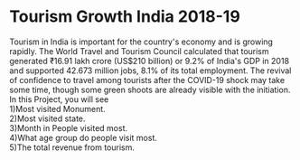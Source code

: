 # Tourism Growth India 2018-19
Tourism in India is important for the country's economy and is growing rapidly. The World Travel and Tourism Council calculated that tourism generated ₹16.91 lakh crore (US$210 billion) or 9.2% of India's GDP in 2018 and supported 42.673 million jobs, 8.1% of its total employment.
The revival of confidence to travel among tourists after the COVID-19 shock may take some time, though some green shoots are already visible with the initiation.
In this Project, you will see<br/>
1)Most visited Monument.<br/>
2)Most visited state.<br/>
3)Month in People visited most.<br/>
4)What age group do people visit most.<br/>
5)The total revenue from tourism.<br/>
